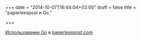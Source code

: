 +++
date = "2014-10-07T16:44:04+03:00"
draft = false
title = "paperlesspost и Go."

+++

<p><a href="http://dev.paperlesspost.com/blog/2014/10/06/go-at-paperless-post/">Использование Go</a>&nbsp;в&nbsp;<a href="https://www.paperlesspost.com/">paperlesspost.com</a>.</p>


